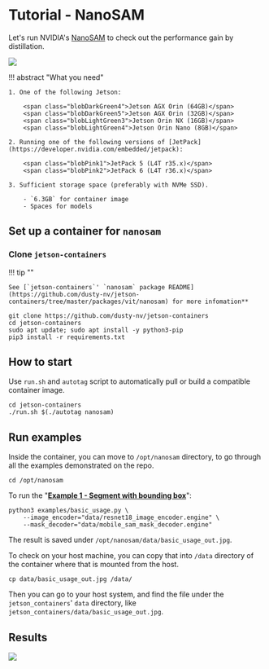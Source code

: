 # Tutorial - NanoSAM

Let's run NVIDIA's [NanoSAM](https://github.com/NVIDIA-AI-IOT/nanosam) to check out the performance gain by distillation.

![](https://raw.githubusercontent.com/NVIDIA-AI-IOT/nanosam/main/assets/basic_usage_out.jpg)

!!! abstract "What you need"

    1. One of the following Jetson:

        <span class="blobDarkGreen4">Jetson AGX Orin (64GB)</span>
        <span class="blobDarkGreen5">Jetson AGX Orin (32GB)</span>
        <span class="blobLightGreen3">Jetson Orin NX (16GB)</span>
        <span class="blobLightGreen4">Jetson Orin Nano (8GB)</span>

    2. Running one of the following versions of [JetPack](https://developer.nvidia.com/embedded/jetpack):

        <span class="blobPink1">JetPack 5 (L4T r35.x)</span>
        <span class="blobPink2">JetPack 6 (L4T r36.x)</span>

    3. Sufficient storage space (preferably with NVMe SSD).

        - `6.3GB` for container image
        - Spaces for models

## Set up a container for `nanosam`

### Clone `jetson-containers`

!!! tip ""

    See [`jetson-containers`' `nanosam` package README](https://github.com/dusty-nv/jetson-containers/tree/master/packages/vit/nanosam) for more infomation**

```
git clone https://github.com/dusty-nv/jetson-containers
cd jetson-containers
sudo apt update; sudo apt install -y python3-pip
pip3 install -r requirements.txt
```

## How to start

Use `run.sh` and `autotag` script to automatically pull or build a compatible container image.

```
cd jetson-containers
./run.sh $(./autotag nanosam)
```

## Run examples

Inside the container, you can move to `/opt/nanosam` directory, to go through all the examples demonstrated on the repo.

```
cd /opt/nanosam
```

To run the "[**Example 1 - Segment with bounding box**](https://github.com/NVIDIA-AI-IOT/nanosam#example-1---segment-with-bounding-box)":

```
python3 examples/basic_usage.py \
    --image_encoder="data/resnet18_image_encoder.engine" \
    --mask_decoder="data/mobile_sam_mask_decoder.engine"
```

The result is saved under `/opt/nanosam/data/basic_usage_out.jpg`.

To check on your host machine, you can copy that into `/data` directory of the container where that is mounted from the host.

```
cp data/basic_usage_out.jpg /data/
```

Then you can go to your host system, and find the file under the `jetson_containers`' `data` directory, like `jetson_containers/data/basic_usage_out.jpg`.

## Results

![](https://raw.githubusercontent.com/NVIDIA-AI-IOT/nanosam/main/assets/basic_usage_out.jpg)